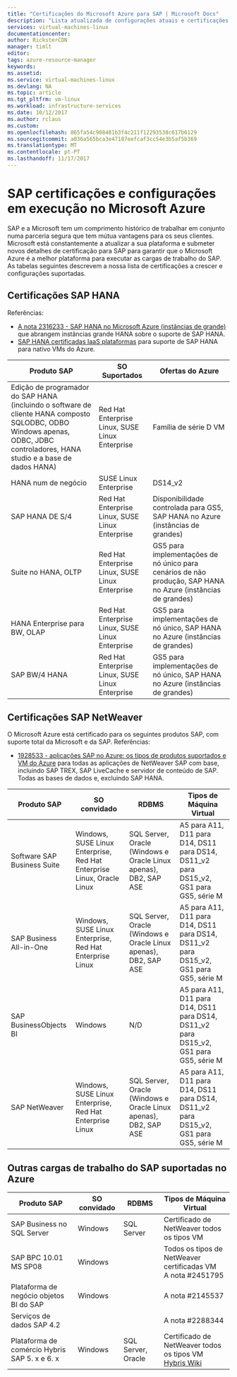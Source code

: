 ```yaml
---
title: "Certificações do Microsoft Azure para SAP | Microsoft Docs"
description: "Lista atualizada de configurações atuais e certificações de SAP na plataforma do Azure."
services: virtual-machines-linux
documentationcenter: 
author: RicksterCDN
manager: timlt
editor: 
tags: azure-resource-manager
keywords: 
ms.assetid: 
ms.service: virtual-machines-linux
ms.devlang: NA
ms.topic: article
ms.tgt_pltfrm: vm-linux
ms.workload: infrastructure-services
ms.date: 10/12/2017
ms.author: rclaus
ms.custom: 
ms.openlocfilehash: 865fa54c908481b3f4c211f12293538c617b6129
ms.sourcegitcommit: a036a565bca3e47187eefcaf3cc54e3b5af5b369
ms.translationtype: MT
ms.contentlocale: pt-PT
ms.lasthandoff: 11/17/2017
---
```

# <a name="sap-certifications-and-configurations-running-on-microsoft-azure"></a>SAP certificações e configurações em execução no Microsoft Azure

SAP e a Microsoft tem um comprimento histórico de trabalhar em conjunto numa parceria segura que tem mútua vantagens para os seus clientes. Microsoft está constantemente a atualizar a sua plataforma e submeter novos detalhes de certificação para SAP para garantir que o Microsoft Azure é a melhor plataforma para executar as cargas de trabalho do SAP. As tabelas seguintes descrevem a nossa lista de certificações a crescer e configurações suportadas. 

## <a name="sap-hana-certifications"></a>Certificações SAP HANA
Referências:

- [A nota 2316233 - SAP HANA no Microsoft Azure (instâncias de grande)](https://launchpad.support.sap.com/#/notes/2316233) que abrangem instâncias grande HANA sobre o suporte de SAP HANA.
- [SAP HANA certificadas IaaS plataformas](https://www.sap.com/dmc/exp/2014-09-02-hana-hardware/enEN/iaas.html#categories=Amazon%20Web%20Services%2CMicrosoft%20Azure) para suporte de SAP HANA para nativo VMs do Azure.

| Produto SAP | SO Suportados | Ofertas do Azure |
| --- | --- | --- |
| Edição de programador do SAP HANA (incluindo o software de cliente HANA composto SQLODBC, ODBO Windows apenas, ODBC, JDBC controladores, HANA studio e a base de dados HANA) | Red Hat Enterprise Linux, SUSE Linux Enterprise | Família de série D VM |
| HANA num de negócio | SUSE Linux Enterprise | DS14_v2 |
| SAP HANA DE S/4 |Red Hat Enterprise Linux, SUSE Linux Enterprise | Disponibilidade controlada para GS5, SAP HANA no Azure (instâncias de grandes) |
| Suite no HANA, OLTP | Red Hat Enterprise Linux, SUSE Linux Enterprise | GS5 para implementações de nó único para cenários de não produção, SAP HANA no Azure (instâncias de grandes) |
| HANA Enterprise para BW, OLAP | Red Hat Enterprise Linux, SUSE Linux Enterprise | GS5 para implementações de nó único, SAP HANA no Azure (instâncias de grandes) |
| SAP BW/4 HANA | Red Hat Enterprise Linux, SUSE Linux Enterprise | GS5 para implementações de nó único, SAP HANA no Azure (instâncias de grandes) |

## <a name="sap-netweaver-certifications"></a>Certificações SAP NetWeaver
O Microsoft Azure está certificado para os seguintes produtos SAP, com suporte total da Microsoft e da SAP.
Referências:

- [1928533 - aplicações SAP no Azure: os tipos de produtos suportados e VM do Azure](https://launchpad.support.sap.com/#/notes/1928533) para todas as aplicações de NetWeaver SAP com base, incluindo SAP TREX, SAP LiveCache e servidor de conteúdo de SAP. Todas as bases de dados e, excluindo SAP HANA.


| Produto SAP | SO convidado | RDBMS | Tipos de Máquina Virtual |
| --- | --- | --- | --- |
| Software SAP Business Suite |Windows, SUSE Linux Enterprise, Red Hat Enterprise Linux, Oracle Linux |SQL Server, Oracle (Windows e Oracle Linux apenas), DB2, SAP ASE |A5 para A11, D11 para D14, DS11 para DS14, DS11_v2 para DS15_v2, GS1 para GS5, série M |
| SAP Business All-in-One |Windows, SUSE Linux Enterprise, Red Hat Enterprise Linux |SQL Server, Oracle (Windows e Oracle Linux apenas), DB2, SAP ASE |A5 para A11, D11 para D14, DS11 para DS14, DS11_v2 para DS15_v2, GS1 para GS5, série M |
| SAP BusinessObjects BI |Windows |N/D |A5 para A11, D11 para D14, DS11 para DS14, DS11_v2 para DS15_v2, GS1 para GS5, série M |
| SAP NetWeaver |Windows, SUSE Linux Enterprise, Red Hat Enterprise Linux |SQL Server, Oracle (Windows e Oracle Linux apenas), DB2, SAP ASE |A5 para A11, D11 para D14, DS11 para DS14, DS11_v2 para DS15_v2, GS1 para GS5, série M |

## <a name="other-sap-workload-supported-on-azure"></a>Outras cargas de trabalho do SAP suportadas no Azure

| Produto SAP | SO convidado | RDBMS | Tipos de Máquina Virtual |
| --- | --- | --- | --- |
| SAP Business no SQL Server | Windows  | SQL Server | Certificado de NetWeaver todos os tipos VM |
| SAP BPC 10.01 MS SP08 | Windows | | Todos os tipos de NetWeaver certificadas VM<br /> A nota #2451795 |
| Plataforma de negócio objetos BI do SAP | Windows | | A nota #2145537 |
| Serviços de dados SAP 4.2 | | | A nota #2288344 |
| Plataforma de comércio Hybris SAP 5. x e 6. x | Windows | SQL Server, Oracle | Certificado de NetWeaver todos os tipos VM<br /> [Hybris Wiki](https://wiki.hybris.com/display/SUP/Using+the+hybris+Platform+with+the+Cloud) |
